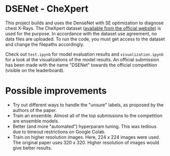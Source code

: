 # DSENet - CheXpert
This project builds and uses the DenseNet with SE optimization to diagnose chest X-Rays. The CheXpert dataset ([available from the official website](https://stanfordmlgroup.github.io/competitions/chexpert/)) is used for the purpose.
In accordance with the dataset use agreement, no data files are uploaded. To run the code, you must get access to the dataset and change the filepaths accordingly.

Check out `test.ipynb` for model evaluation results and `visualization.ipynb` for a look at the visualizations of the model results.
An official submission has been made with the name "DSENet" towards the official competition (visible on the leaderboard).

# Possible improvements
- Try out different ways to handle the "unsure" labels, as proposed by the authors of the paper.
- Train an ensemble. Almost all of the top submissions to the competition are ensemble models.
- Better (and more "automated") hyperparam tuning. This was tedious due to timeout restrictions on Google Colab.
- Train on higher resolution images. Here, 224 x 224 images were used. The original paper uses 320 x 320. Higher resolution of images would give better results.
